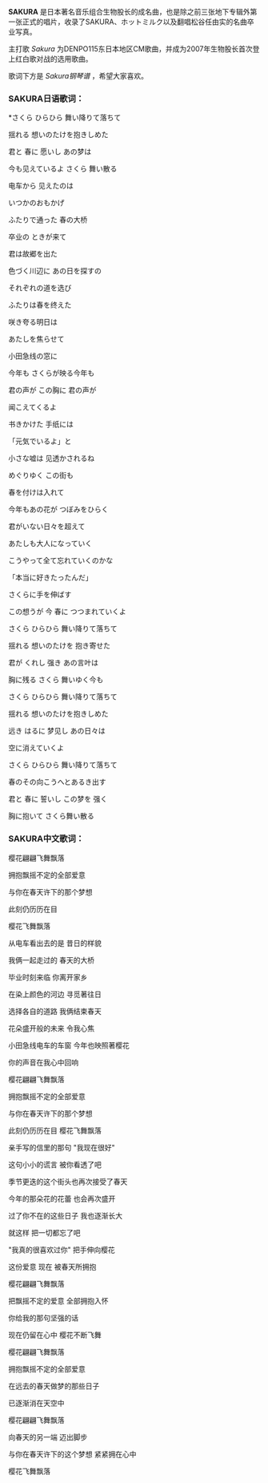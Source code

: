 

**SAKURA**
是日本著名音乐组合生物股长的成名曲，也是除之前三张地下专辑外第一张正式的唱片，收录了SAKURA、ホットミルク以及翻唱松谷任由实的名曲卒业写真。  
  
主打歌 _Sakura_ 为DENPO115东日本地区CM歌曲，并成为2007年生物股长首次登上红白歌对战的选用歌曲。  
  
歌词下方是 _Sakura钢琴谱_ ，希望大家喜欢。

### SAKURA日语歌词：

*さくら ひらひら 舞い降りて落ちて

揺れる 想いのたけを抱きしめた

君と 春に 愿いし あの梦は

今も见えているよ さくら 舞い散る

电车から 见えたのは

いつかのおもかげ

ふたりで通った 春の大桥

卒业の ときが来て

君は故郷を出た

色づく川辺に あの日を探すの

それぞれの道を选び

ふたりは春を终えた

咲き夸る明日は

あたしを焦らせて

小田急线の窓に

今年も さくらが映る今年も

君の声が この胸に 君の声が

闻こえてくるよ

书きかけた 手纸には

「元気でいるよ」と

小さな嘘は 见透かされるね

めぐりゆく この街も

春を付けは入れて

今年もあの花が つぼみをひらく

君がいない日々を超えて

あたしも大人になっていく

こうやって全て忘れていくのかな

「本当に好きたったんだ」

さくらに手を伸ばす

この想うが 今 春に つつまれていくよ

さくら ひらひら 舞い降りて落ちて

揺れる 想いのたけを 抱き寄せた

君が くれし 强き あの言叶は

胸に残る さくら 舞いゆく今も

さくら ひらひら 舞い降りて落ちて

揺れる 想いのたけを抱きしめた

远き はるに 梦见し あの日々は

空に消えていくよ

さくら ひらひら 舞い降りて落ちて

春のその向こうへとあるき出す

君と 春に 誓いし この梦を 强く

胸に抱いて さくら舞い散る

### SAKURA中文歌词：

樱花翩翩飞舞飘落

拥抱飘摇不定的全部爱意

与你在春天许下的那个梦想

此刻仍历历在目

樱花飞舞飘落

从电车看出去的是 昔日的样貌

我俩一起走过的 春天的大桥

毕业时刻来临 你离开家乡

在染上颜色的河边 寻觅著往日

选择各自的道路 我俩结束春天

花朵盛开般的未来 令我心焦

小田急线电车的车窗 今年也映照著樱花

你的声音在我心中回响

樱花翩翩飞舞飘落

拥抱飘摇不定的全部爱意

与你在春天许下的那个梦想

此刻仍历历在目 樱花飞舞飘落

亲手写的信里的那句 "我现在很好"

这句小小的谎言 被你看透了吧

季节更迭的这个街头也再次接受了春天

今年的那朵花的花蕾 也会再次盛开

过了你不在的这些日子 我也逐渐长大

就这样 把一切都忘了吧

"我真的很喜欢过你" 把手伸向樱花

这份爱意 现在 被春天所拥抱

樱花翩翩飞舞飘落

把飘摇不定的爱意 全部拥抱入怀

你给我的那句坚强的话

现在仍留在心中 樱花不断飞舞

樱花翩翩飞舞飘落

拥抱飘摇不定的全部爱意

在远去的春天做梦的那些日子

已逐渐消在天空中

樱花翩翩飞舞飘落

向春天的另一端 迈出脚步

与你在春天许下的这个梦想 紧紧拥在心中

樱花飞舞飘落

